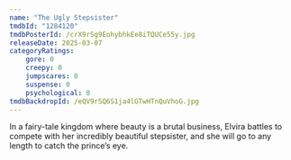 ```yaml
---
name: "The Ugly Stepsister"
tmdbId: "1284120"
tmdbPosterId: /crX9rSg9EohybhkEe8iTQUCe55y.jpg
releaseDate: 2025-03-07
categoryRatings:
    gore: 0
    creepy: 0
    jumpscares: 0
    suspense: 0
    psychological: 0
tmdbBackdropId: /eQV9rSQ6S1ja4lGTwHTnQuVhoG.jpg
---
```

In a fairy-tale kingdom where beauty is a brutal business, Elvira battles to compete with her incredibly beautiful stepsister, and she will go to any length to catch the prince’s eye.

